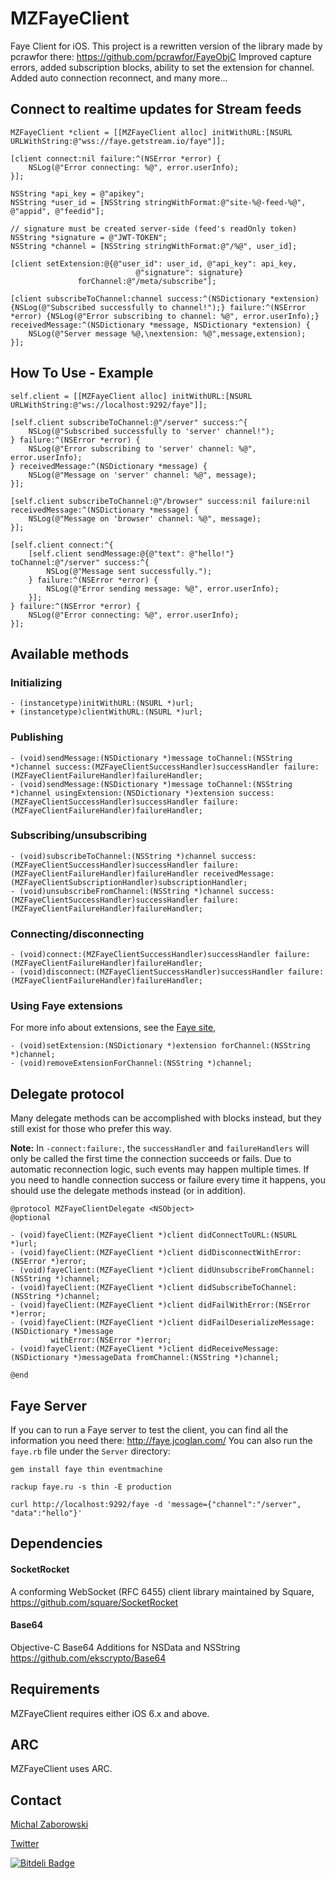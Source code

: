 MZFayeClient
===========

Faye Client for iOS. 
This project is a rewritten version of the library made by pcrawfor there: <https://github.com/pcrawfor/FayeObjC>
Improved capture errors, added subscription blocks, ability to set the extension for channel.
Added auto connection reconnect, and many more...

## Connect to realtime updates for Stream feeds

```objc
MZFayeClient *client = [[MZFayeClient alloc] initWithURL:[NSURL URLWithString:@"wss://faye.getstream.io/faye"]];

[client connect:nil failure:^(NSError *error) {
    NSLog(@"Error connecting: %@", error.userInfo);
}];

NSString *api_key = @"apikey";
NSString *user_id = [NSString stringWithFormat:@"site-%@-feed-%@", @"appid", @"feedid"];

// signature must be created server-side (feed's readOnly token)
NSString *signature = @"JWT-TOKEN";
NSString *channel = [NSString stringWithFormat:@"/%@", user_id];

[client setExtension:@{@"user_id": user_id, @"api_key": api_key,
                            @"signature": signature}
               forChannel:@"/meta/subscribe"];

[client subscribeToChannel:channel success:^(NSDictionary *extension){NSLog(@"Subscribed successfully to channel!");} failure:^(NSError *error) {NSLog(@"Error subscribing to channel: %@", error.userInfo);} receivedMessage:^(NSDictionary *message, NSDictionary *extension) {
    NSLog(@"Server message %@,\nextension: %@",message,extension);
}];
```

## How To Use - Example

```
self.client = [[MZFayeClient alloc] initWithURL:[NSURL URLWithString:@"ws://localhost:9292/faye"]];

[self.client subscribeToChannel:@"/server" success:^{
    NSLog(@"Subscribed successfully to 'server' channel!");
} failure:^(NSError *error) {
    NSLog(@"Error subscribing to 'server' channel: %@", error.userInfo);
} receivedMessage:^(NSDictionary *message) {
    NSLog(@"Message on 'server' channel: %@", message);
}];

[self.client subscribeToChannel:@"/browser" success:nil failure:nil receivedMessage:^(NSDictionary *message) {
    NSLog(@"Message on 'browser' channel: %@", message);
}];

[self.client connect:^{
    [self.client sendMessage:@{@"text": @"hello!"} toChannel:@"/server" success:^{
        NSLog(@"Message sent successfully.");
    } failure:^(NSError *error) {
        NSLog(@"Error sending message: %@", error.userInfo);
    }];
} failure:^(NSError *error) {
    NSLog(@"Error connecting: %@", error.userInfo);
}];
```

## Available methods

### Initializing
```
- (instancetype)initWithURL:(NSURL *)url;
+ (instancetype)clientWithURL:(NSURL *)url;
```

### Publishing
```
- (void)sendMessage:(NSDictionary *)message toChannel:(NSString *)channel success:(MZFayeClientSuccessHandler)successHandler failure:(MZFayeClientFailureHandler)failureHandler;
- (void)sendMessage:(NSDictionary *)message toChannel:(NSString *)channel usingExtension:(NSDictionary *)extension success:(MZFayeClientSuccessHandler)successHandler failure:(MZFayeClientFailureHandler)failureHandler;
```

### Subscribing/unsubscribing
```
- (void)subscribeToChannel:(NSString *)channel success:(MZFayeClientSuccessHandler)successHandler failure:(MZFayeClientFailureHandler)failureHandler receivedMessage:(MZFayeClientSubscriptionHandler)subscriptionHandler;
- (void)unsubscribeFromChannel:(NSString *)channel success:(MZFayeClientSuccessHandler)successHandler failure:(MZFayeClientFailureHandler)failureHandler;
```

### Connecting/disconnecting
```
- (void)connect:(MZFayeClientSuccessHandler)successHandler failure:(MZFayeClientFailureHandler)failureHandler;
- (void)disconnect:(MZFayeClientSuccessHandler)successHandler failure:(MZFayeClientFailureHandler)failureHandler;
```

### Using Faye extensions

For more info about extensions, see the [Faye site](http://faye.jcoglan.com/node/extensions.html),

```
- (void)setExtension:(NSDictionary *)extension forChannel:(NSString *)channel;
- (void)removeExtensionForChannel:(NSString *)channel;
```

## Delegate protocol

Many delegate methods can be accomplished with blocks instead, but they still exist for those who prefer this way.

**Note:** In `-connect:failure:`, the `successHandler` and `failureHandlers` will only be called the first time the connection succeeds or fails. Due to automatic reconnection logic, such events may happen multiple times. If you need to handle connection success or failure every time it happens, you should use the delegate methods instead (or in addition).

```
@protocol MZFayeClientDelegate <NSObject>
@optional

- (void)fayeClient:(MZFayeClient *)client didConnectToURL:(NSURL *)url;
- (void)fayeClient:(MZFayeClient *)client didDisconnectWithError:(NSError *)error;
- (void)fayeClient:(MZFayeClient *)client didUnsubscribeFromChannel:(NSString *)channel;
- (void)fayeClient:(MZFayeClient *)client didSubscribeToChannel:(NSString *)channel;
- (void)fayeClient:(MZFayeClient *)client didFailWithError:(NSError *)error;
- (void)fayeClient:(MZFayeClient *)client didFailDeserializeMessage:(NSDictionary *)message
         withError:(NSError *)error;
- (void)fayeClient:(MZFayeClient *)client didReceiveMessage:(NSDictionary *)messageData fromChannel:(NSString *)channel;

@end
```

## Faye Server
If you can to run a Faye server to test the client, you can find all the information you need there: <http://faye.jcoglan.com/>
You can also run the `faye.rb` file under the `Server` directory:

```
gem install faye thin eventmachine

rackup faye.ru -s thin -E production
```

```
curl http://localhost:9292/faye -d 'message={"channel":"/server", "data":"hello"}'
```

## Dependencies

#### SocketRocket
A conforming WebSocket (RFC 6455) client library maintained by Square, 
<https://github.com/square/SocketRocket>

#### Base64
Objective-C Base64 Additions for NSData and NSString
<https://github.com/ekscrypto/Base64>

## Requirements

MZFayeClient requires either iOS 6.x and above.

## ARC

MZFayeClient uses ARC.

## Contact

[Michal Zaborowski](http://github.com/m1entus)

[Twitter](https://twitter.com/iMientus) 



[![Bitdeli Badge](https://d2weczhvl823v0.cloudfront.net/m1entus/mzfayeclient/trend.png)](https://bitdeli.com/free "Bitdeli Badge")

